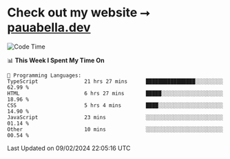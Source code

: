 # Check out my website ⭢ [pauabella.dev](https://pauabella.dev)

<!--START_SECTION:waka-->
![Code Time](http://img.shields.io/badge/Code%20Time-2%2C982%20hrs%2036%20mins-blue)

📊 **This Week I Spent My Time On** 

```text
💬 Programming Languages: 
TypeScript               21 hrs 27 mins      ████████████████░░░░░░░░░   62.99 % 
HTML                     6 hrs 27 mins       █████░░░░░░░░░░░░░░░░░░░░   18.96 % 
CSS                      5 hrs 4 mins        ████░░░░░░░░░░░░░░░░░░░░░   14.90 % 
JavaScript               23 mins             ░░░░░░░░░░░░░░░░░░░░░░░░░   01.14 % 
Other                    10 mins             ░░░░░░░░░░░░░░░░░░░░░░░░░   00.54 % 
```


 Last Updated on 09/02/2024 22:05:16 UTC
<!--END_SECTION:waka-->

